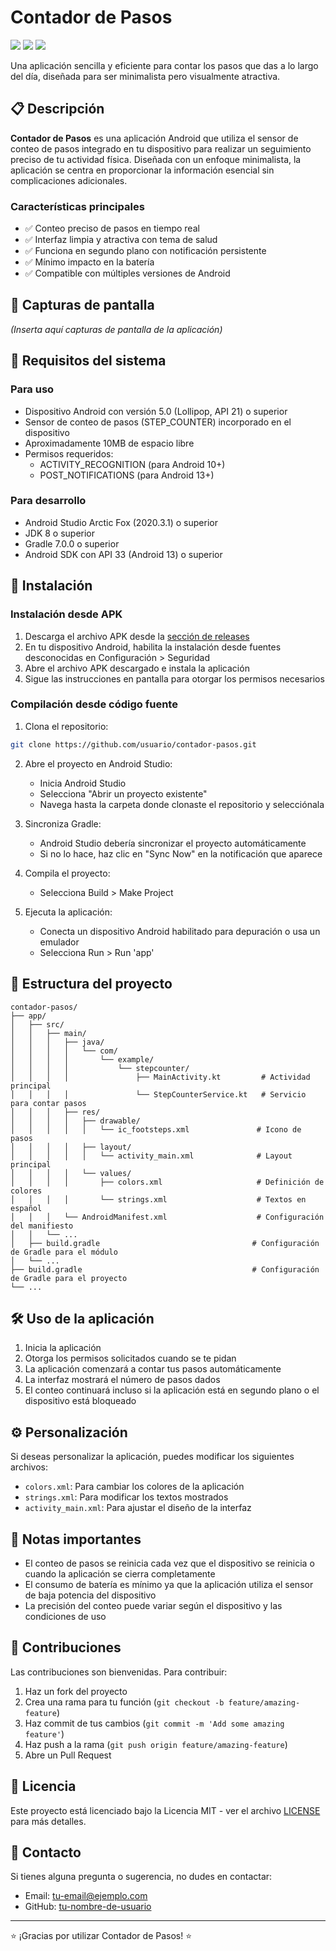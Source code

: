 # Contador de Pasos

![](https://img.shields.io/badge/Plataforma-Android-3DDC84)
![](https://img.shields.io/badge/Lenguaje-Kotlin-7F52FF)
![](https://img.shields.io/badge/Versión-1.0.0-blue)

Una aplicación sencilla y eficiente para contar los pasos que das a lo largo del día, diseñada para ser minimalista pero visualmente atractiva.

## 📋 Descripción

**Contador de Pasos** es una aplicación Android que utiliza el sensor de conteo de pasos integrado en tu dispositivo para realizar un seguimiento preciso de tu actividad física. Diseñada con un enfoque minimalista, la aplicación se centra en proporcionar la información esencial sin complicaciones adicionales.

### Características principales

- ✅ Conteo preciso de pasos en tiempo real
- ✅ Interfaz limpia y atractiva con tema de salud
- ✅ Funciona en segundo plano con notificación persistente
- ✅ Mínimo impacto en la batería
- ✅ Compatible con múltiples versiones de Android

## 📱 Capturas de pantalla

*(Inserta aquí capturas de pantalla de la aplicación)*

## 🔧 Requisitos del sistema

### Para uso
- Dispositivo Android con versión 5.0 (Lollipop, API 21) o superior
- Sensor de conteo de pasos (STEP_COUNTER) incorporado en el dispositivo
- Aproximadamente 10MB de espacio libre
- Permisos requeridos:
  - ACTIVITY_RECOGNITION (para Android 10+)
  - POST_NOTIFICATIONS (para Android 13+)

### Para desarrollo
- Android Studio Arctic Fox (2020.3.1) o superior
- JDK 8 o superior
- Gradle 7.0.0 o superior
- Android SDK con API 33 (Android 13) o superior

## 🚀 Instalación

### Instalación desde APK
1. Descarga el archivo APK desde la [sección de releases](https://github.com/usuario/contador-pasos/releases)
2. En tu dispositivo Android, habilita la instalación desde fuentes desconocidas en Configuración > Seguridad
3. Abre el archivo APK descargado e instala la aplicación
4. Sigue las instrucciones en pantalla para otorgar los permisos necesarios

### Compilación desde código fuente

1. Clona el repositorio:
```bash
git clone https://github.com/usuario/contador-pasos.git
```

2. Abre el proyecto en Android Studio:
   - Inicia Android Studio
   - Selecciona "Abrir un proyecto existente"
   - Navega hasta la carpeta donde clonaste el repositorio y selecciónala

3. Sincroniza Gradle:
   - Android Studio debería sincronizar el proyecto automáticamente
   - Si no lo hace, haz clic en "Sync Now" en la notificación que aparece

4. Compila el proyecto:
   - Selecciona Build > Make Project

5. Ejecuta la aplicación:
   - Conecta un dispositivo Android habilitado para depuración o usa un emulador
   - Selecciona Run > Run 'app'

## 📁 Estructura del proyecto

```
contador-pasos/
├── app/
│   ├── src/
│   │   ├── main/
│   │   │   ├── java/
│   │   │   │   └── com/
│   │   │   │       └── example/
│   │   │   │           └── stepcounter/
│   │   │   │               ├── MainActivity.kt         # Actividad principal
│   │   │   │               └── StepCounterService.kt   # Servicio para contar pasos
│   │   │   ├── res/
│   │   │   │   ├── drawable/
│   │   │   │   │   └── ic_footsteps.xml               # Icono de pasos
│   │   │   │   ├── layout/
│   │   │   │   │   └── activity_main.xml              # Layout principal
│   │   │   │   └── values/
│   │   │   │       ├── colors.xml                     # Definición de colores
│   │   │   │       └── strings.xml                    # Textos en español
│   │   │   └── AndroidManifest.xml                    # Configuración del manifiesto
│   │   └── ...
│   ├── build.gradle                                  # Configuración de Gradle para el módulo
│   └── ...
├── build.gradle                                      # Configuración de Gradle para el proyecto
└── ...
```

## 🛠️ Uso de la aplicación

1. Inicia la aplicación
2. Otorga los permisos solicitados cuando se te pidan
3. La aplicación comenzará a contar tus pasos automáticamente
4. La interfaz mostrará el número de pasos dados
5. El conteo continuará incluso si la aplicación está en segundo plano o el dispositivo está bloqueado

## ⚙️ Personalización

Si deseas personalizar la aplicación, puedes modificar los siguientes archivos:

- `colors.xml`: Para cambiar los colores de la aplicación
- `strings.xml`: Para modificar los textos mostrados
- `activity_main.xml`: Para ajustar el diseño de la interfaz

## 📝 Notas importantes

- El conteo de pasos se reinicia cada vez que el dispositivo se reinicia o cuando la aplicación se cierra completamente
- El consumo de batería es mínimo ya que la aplicación utiliza el sensor de baja potencia del dispositivo
- La precisión del conteo puede variar según el dispositivo y las condiciones de uso

## 👥 Contribuciones

Las contribuciones son bienvenidas. Para contribuir:

1. Haz un fork del proyecto
2. Crea una rama para tu función (`git checkout -b feature/amazing-feature`)
3. Haz commit de tus cambios (`git commit -m 'Add some amazing feature'`)
4. Haz push a la rama (`git push origin feature/amazing-feature`)
5. Abre un Pull Request

## 📄 Licencia

Este proyecto está licenciado bajo la Licencia MIT - ver el archivo [LICENSE](LICENSE) para más detalles.

## 📧 Contacto

Si tienes alguna pregunta o sugerencia, no dudes en contactar:

- Email: [tu-email@ejemplo.com](mailto:tu-email@ejemplo.com)
- GitHub: [tu-nombre-de-usuario](https://github.com/tu-nombre-de-usuario)

---

⭐️ ¡Gracias por utilizar Contador de Pasos! ⭐️
  
